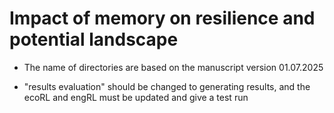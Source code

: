 # Impact of memory on resilience and potential landscape
- The name of directories are based on the manuscript version 01.07.2025

- "results evaluation" should be changed to generating results, and the ecoRL and engRL must be updated and give a test run
